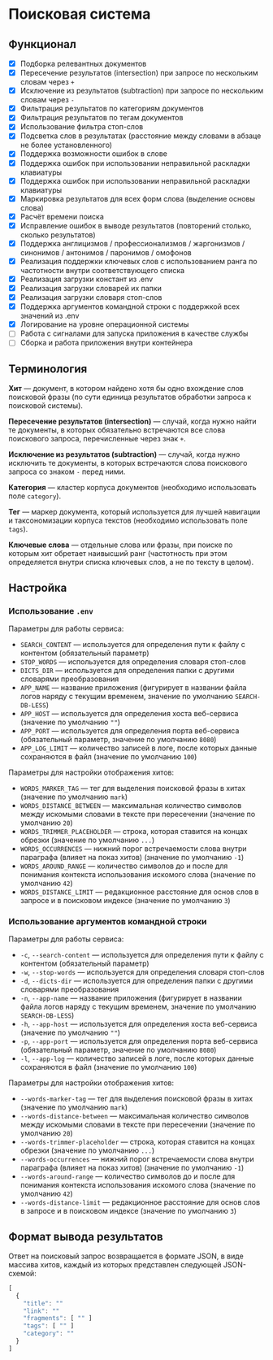 # Поисковая система

## Функционал

- [x] Подборка релевантных документов
- [x] Пересечение результатов (intersection) при запросе по нескольким словам через `+`
- [x] Исключение из результатов (subtraction) при запросе по нескольким словам через `-`
- [x] Фильтрация результатов по категориям документов
- [x] Фильтрация результатов по тегам документов
- [x] Использование фильтра стоп-слов
- [x] Подсветка слов в результатах (расстояние между словами в абзаце не более установленного)
- [x] Поддержка возможности ошибок в слове
- [x] Поддержка ошибок при использовании неправильной раскладки клавиатуры
- [x] Поддержка ошибок при использовании неправильной раскладки клавиатуры
- [x] Маркировка результатов для всех форм слова (выделение основы слова)
- [x] Расчёт времени поиска
- [x] Исправление ошибок в выводе результатов (повторений столько, сколько результатов)
- [x] Поддержка англицизмов / профессионализмов / жаргонизмов / синонимов / антонимов / паронимов / омофонов
- [x] Реализация поддержки ключевых слов с использованием ранга по частотности внутри соответствующего списка
- [x] Реализация загрузки констант из .env
- [x] Реализация загрузки словарей их папки
- [x] Реализация загрузки словаря стоп-слов
- [x] Поддержка аргументов командной строки с поддержкой всех значений из .env
- [x] Логирование на уровне операционной системы
- [ ] Работа с сигналами для запуска приложения в качестве службы
- [ ] Сборка и работа приложения внутри контейнера

## Терминология

**Хит** — документ, в котором найдено хотя бы одно вхождение слов поисковой фразы (по сути единица результатов обработки запроса к поисковой системы).

**Пересечение результатов (intersection)** — случай, когда нужно найти те документы, в которых обязательно встречаются все слова поискового запроса, перечисленные через знак `+`.

**Исключение из результатов (subtraction)** — случай, когда нужно исключить те документы, в которых встречаются слова поискового запроса со знаком `-` перед ними.

**Категория** — кластер корпуса документов (необходимо использовать поле `category`).

**Тег** — маркер документа, который используется для лучшей навигации и таксономизации корпуса текстов (необходимо использовать поле `tags`).

**Ключевые слова** — отдельные слова или фразы, при поиске по которым хит обретает наивысший ранг (частотность при этом определяется внутри списка ключевых слов, а не по тексту в целом).

## Настройка

### Использование `.env`

Параметры для работы сервиса:

- `SEARCH_CONTENT` — используется для определения пути к файлу с контентом (обязательный параметр)
- `STOP_WORDS` — используется для определения словаря стоп-слов
- `DICTS_DIR` — используется для определения папки с другими словарями преобразования
- `APP_NAME` — название приложения (фигурирует в названии файла логов наряду с текущим временем, значение по умолчанию `SEARCH-DB-LESS`)
- `APP_HOST` — используется для определения хоста веб-сервиса (значение по умолчанию `""`)
- `APP_PORT` — используется для определения порта веб-сервиса (обязательный параметр, значение по умолчанию `8080`)
- `APP_LOG_LIMIT` — количество записей в логе, после которых данные сохраняются в файл (значение по умолчанию `100`)

Параметры для настройки отображения хитов:

- `WORDS_MARKER_TAG` — тег для выделения поисковой фразы в хитах (значение по умолчанию `mark`)
- `WORDS_DISTANCE_BETWEEN` — максимальная количество символов между искомыми словами в тексте при пересечении (значение по умолчанию `20`)
- `WORDS_TRIMMER_PLACEHOLDER` — строка, которая ставится на концах  обрезки (значение по умолчанию `...`)
- `WORDS_OCCURRENCES` — нижний порог встречаемости слова внутри параграфа (влияет на показ хитов) (значение по умолчанию `-1`)
- `WORDS_AROUND_RANGE` — количество символов до и после для понимания контекста использования искомого слова (значение по умолчанию `42`)
- `WORDS_DISTANCE_LIMIT` — редакционное расстояние для основ слов в запросе и в поисковом индексе (значение по умолчанию `3`)

### Использование аргументов командной строки

Параметры для работы сервиса:

- `-c`, `--search-content` — используется для определения пути к файлу с контентом (обязательный параметр)
- `-w`, `--stop-words` — используется для определения словаря стоп-слов
- `-d`, `--dicts-dir` — используется для определения папки с другими словарями преобразования
- `-n`, `--app-name` — название приложения (фигурирует в названии файла логов наряду с текущим временем, значение по умолчанию `SEARCH-DB-LESS`)
- `-h`, `--app-host` — используется для определения хоста веб-сервиса (значение по умолчанию `""`)
- `-p`, `--app-port` — используется для определения порта веб-сервиса (обязательный параметр, значение по умолчанию `8080`)
- `-l`, `--app-log` — количество записей в логе, после которых данные сохраняются в файл (значение по умолчанию `100`)

Параметры для настройки отображения хитов:

- `--words-marker-tag` — тег для выделения поисковой фразы в хитах (значение по умолчанию `mark`)
- `--words-distance-between` — максимальная количество символов между искомыми словами в тексте при пересечении (значение по умолчанию `20`)
- `--words-trimmer-placeholder` — строка, которая ставится на концах  обрезки (значение по умолчанию `...`)
- `--words-occurrences` — нижний порог встречаемости слова внутри параграфа (влияет на показ хитов) (значение по умолчанию `-1`)
- `--words-around-range` — количество символов до и после для понимания контекста использования искомого слова (значение по умолчанию `42`)
- `--words-distance-limit` — редакционное расстояние для основ слов в запросе и в поисковом индексе (значение по умолчанию `3`)

## Формат вывода результатов

Ответ на поисковый запрос возвращается в формате JSON, в виде массива хитов, каждый из которых представлен следующей JSON-схемой:

```javascript
[
  {
    "title": ""
    "link": ""
    "fragments": [ "" ]
    "tags": [ "" ]
    "category": ""
  }
]
```
